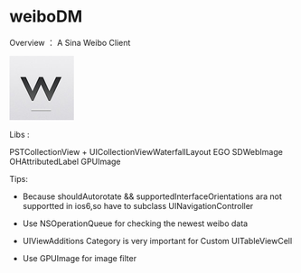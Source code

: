 weiboDM
=======

Overview ： A Sina Weibo Client

![Alt text](https://github.com/dama2716588/WeiboDM/blob/master/icon114.png "Optional title")

Libs :

PSTCollectionView + UICollectionViewWaterfallLayout
EGO
SDWebImage
OHAttributedLabel
GPUImage

Tips:

* Because shouldAutorotate && supportedInterfaceOrientations ara not supportted in ios6,so 
have to subclass UINavigationController

* Use NSOperationQueue for checking the newest weibo data

* UIViewAdditions Category is very important for Custom UITableViewCell

* Use GPUImage for image filter

